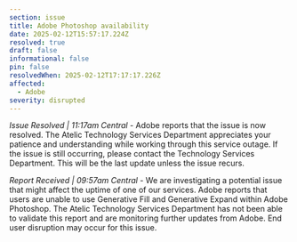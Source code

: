 ```yaml
---
section: issue
title: Adobe Photoshop availability
date: 2025-02-12T15:57:17.224Z
resolved: true
draft: false
informational: false
pin: false
resolvedWhen: 2025-02-12T17:17:17.226Z
affected:
  - Adobe
severity: disrupted
---
```

*Issue Resolved | 11:17am Central* - Adobe reports that the issue is now resolved. The Atelic Technology Services Department appreciates your patience and understanding while working through this service outage. If the issue is still occurring, please contact the Technology Services Department. This will be the last update unless the issue recurs.

*Report Received | 09:57am Central* - We are investigating a potential issue that might affect the uptime of one of our services. Adobe reports that users are unable to use Generative Fill and Generative Expand within Adobe Photoshop. The Atelic Technology Services Department has not been able to validate this report and are monitoring further updates from Adobe. End user disruption may occur for this issue.